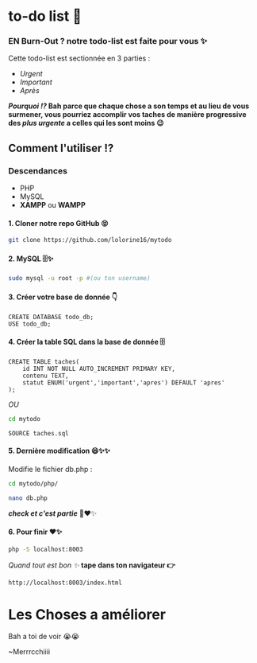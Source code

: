 # to-do list 🌷

### EN Burn-Out ? notre todo-list est faite pour vous ✨

Cette todo-list est sectionnée en 3 parties :

- *Urgent*
- *Important*
- *Après*

***Pourquoi !?* Bah parce que chaque chose a son temps et au lieu de vous surmener, vous pourriez accomplir vos taches de manière progressive des *plus urgente* a celles qui les sont moins 😉**


## Comment l'utiliser !?

### Descendances

- PHP
- MySQL
- **XAMPP** ou **WAMPP**

#### 1. Cloner notre repo GitHub 😝

```zsh
git clone https://github.com/lolorine16/mytodo
```

#### 2. MySQL 🗄️✨

```zsh
sudo mysql -u root -p #(ou ton username)
```

#### 3. Créer votre base de donnée 👇

```mysql
CREATE DATABASE todo_db;
USE todo_db;
```

#### 4. Créer la table SQL dans la base de donnée 🗄️

```mysql
CREATE TABLE taches(
    id INT NOT NULL AUTO_INCREMENT PRIMARY KEY,
    contenu TEXT,
    statut ENUM('urgent','important','apres') DEFAULT 'apres'
);
```

*OU*

```zsh
cd mytodo
```
```mysql
SOURCE taches.sql
```

#### 5. Dernière modification 😆✨✨

Modifie le fichier db.php :

```zsh
cd mytodo/php/

nano db.php
```

***check et c'est partie*** 🥰❤️✨

#### 6. Pour finir ❤️✨

```zsh
php -S localhost:8003
```
  
*Quand tout est bon ✨* **tape dans ton navigateur 👉**

```txt
http://localhost:8003/index.html
```

# Les Choses a améliorer

Bah a toi de voir 😭😭


~Merrrcchiiii 